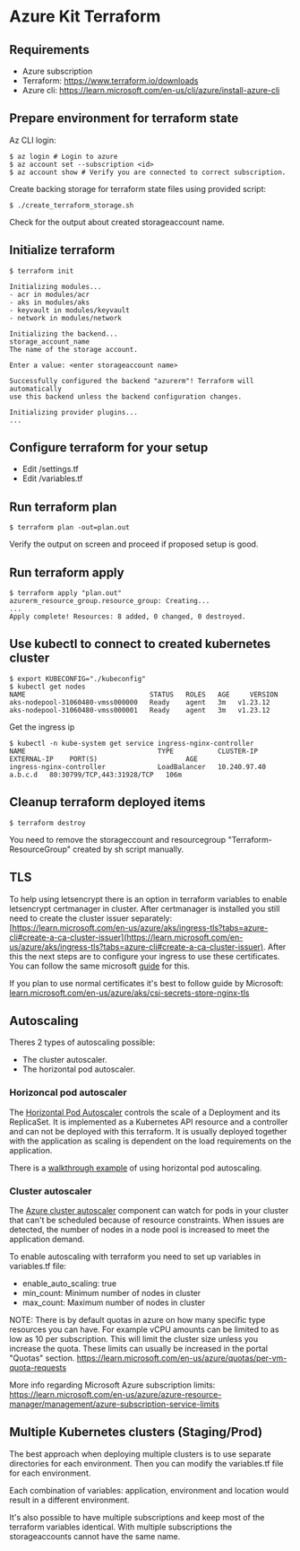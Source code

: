 # Azure Kit Terraform
## Requirements
* Azure subscription
* Terraform: https://www.terraform.io/downloads
* Azure cli: https://learn.microsoft.com/en-us/cli/azure/install-azure-cli
## Prepare environment for terraform state

Az CLI login:

    $ az login # Login to azure
    $ az account set --subscription <id>
    $ az account show # Verify you are connected to correct subscription.

Create backing storage for terraform state files using provided script:

    $ ./create_terraform_storage.sh
Check for the output about created storageaccount name.
    
## Initialize terraform    
    $ terraform init

    Initializing modules...
    - acr in modules/acr
    - aks in modules/aks
    - keyvault in modules/keyvault
    - network in modules/network

    Initializing the backend...
    storage_account_name
    The name of the storage account.
    
    Enter a value: <enter storageaccount name>

    Successfully configured the backend "azurerm"! Terraform will automatically
    use this backend unless the backend configuration changes.

    Initializing provider plugins...
    ...
## Configure terraform for your setup
* Edit /settings.tf
* Edit /variables.tf

## Run terraform plan
    $ terraform plan -out=plan.out
Verify the output on screen and proceed if proposed setup is good.

## Run terraform apply
    $ terraform apply "plan.out"
    azurerm_resource_group.resource_group: Creating...
    ...
    Apply complete! Resources: 8 added, 0 changed, 0 destroyed.


## Use kubectl to connect to created kubernetes cluster
    $ export KUBECONFIG="./kubeconfig"
    $ kubectl get nodes
    NAME                               STATUS   ROLES   AGE     VERSION
    aks-nodepool-31060480-vmss000000   Ready    agent   3m   v1.23.12
    aks-nodepool-31060480-vmss000001   Ready    agent   3m   v1.23.12


Get the ingress ip

    $ kubectl -n kube-system get service ingress-nginx-controller 
    NAME                                 TYPE           CLUSTER-IP      EXTERNAL-IP    PORT(S)                      AGE
    ingress-nginx-controller             LoadBalancer   10.240.97.40    a.b.c.d   80:30799/TCP,443:31928/TCP   106m

## Cleanup terraform deployed items
    $ terraform destroy
You need to remove the storageccount and resourcegroup "Terraform-ResourceGroup" created by sh script manually.

## TLS
To help using letsencrypt there is an option in terraform variables to enable letsencrypt certmanager in cluster.
After certmanager is installed you still need to create the cluster issuer separately: [https://learn.microsoft.com/en-us/azure/aks/ingress-tls?tabs=azure-cli#create-a-ca-cluster-issuer](https://learn.microsoft.com/en-us/azure/aks/ingress-tls?tabs=azure-cli#create-a-ca-cluster-issuer).
After this the next steps are to configure your ingress to use these certificates. You can follow the same microsoft [guide](https://learn.microsoft.com/en-us/azure/aks/ingress-tls?tabs=azure-cli#update-your-ingress-routes) for this. 

If you plan to use normal certificates it's best to follow guide by Microsoft: [learn.microsoft.com/en-us/azure/aks/csi-secrets-store-nginx-tls](learn.microsoft.com/en-us/azure/aks/csi-secrets-store-nginx-tls)

## Autoscaling
Theres 2 types of autoscaling possible:
- The cluster autoscaler. 
- The horizontal pod autoscaler.
### Horizoncal pod autoscaler
The [Horizontal Pod Autoscaler](https://kubernetes.io/docs/tasks/run-application/horizontal-pod-autoscale/) controls the scale of a Deployment and its ReplicaSet.
It is implemented as a Kubernetes API resource and a controller and can not be deployed with this terraform.
It is usually deployed together with the application as scaling is dependent on the load requirements on the application.

There is a [walkthrough example](https://kubernetes.io/docs/tasks/run-application/horizontal-pod-autoscale-walkthrough/) of using horizontal pod autoscaling.


### Cluster autoscaler
The [Azure cluster autoscaler](https://learn.microsoft.com/en-us/azure/aks/cluster-autoscaler) component can watch for pods in your cluster that can't be scheduled because of resource constraints.
When issues are detected, the number of nodes in a node pool is increased to meet the application demand.

To enable autoscaling with terraform you need to set up variables in variables.tf file:
- enable_auto_scaling: true
- min_count: Minimum number of nodes in cluster
- max_count: Maximum number of nodes in cluster

NOTE: There is by default quotas in azure on how many specific type resources you can have.
For example vCPU amounts can be limited to as low as 10 per subscription.
This will limit the cluster size unless you increase the quota.
These limits can usually be increased in the portal "Quotas" section.
https://learn.microsoft.com/en-us/azure/quotas/per-vm-quota-requests

More info regarding Microsoft Azure subscription limits: https://learn.microsoft.com/en-us/azure/azure-resource-manager/management/azure-subscription-service-limits

## Multiple Kubernetes clusters (Staging/Prod)
The best approach when deploying multiple clusters is to use separate directories for each environment.
Then you can modify the variables.tf file for each environment.

Each combination of variables: application, environment and location would result in a different environment.

It's also possible to have multiple subscriptions and keep most of the terraform variables identical.
With multiple subscriptions the storageaccounts cannot have the same name.